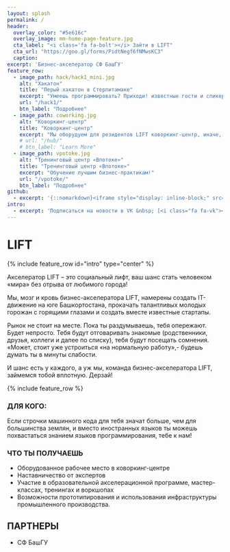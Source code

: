 ```yaml
---
layout: splash
permalink: /
header:
  overlay_color: "#5e616c"
  overlay_image: mm-home-page-feature.jpg
  cta_label: "<i class='fa fa-bolt'></i> Зайти в LIFT"
  cta_url: "https://goo.gl/forms/PidtNegf6fNMwsKC3"
  caption:
excerpt: 'Бизнес-акселератор СФ БашГУ'
feature_row:
  - image_path: hack/hack1_mini.jpg
    alt: "Хакатон"
    title: "Перый хакатон в Стерлитамаке"
    excerpt: "Умеешь программировать? Приходи! известные гости и спикеры, нетворкинг, призы от партнеров и много интересного."
    url: "/hack1/"
    btn_label: "Подробнее"
  - image_path: coworking.jpg
    alt: "Коворкинг-центр"
    title: "Коворкинг-центр"
    excerpt: "Мы оборудуем для резидентов LIFT коворкинг-центр, иначе, коллективный офис, организованный по принципу открытого пространства."
    # url: "/hub/"
    # btn_label: "Learn More"
  - image_path: vpotoke.jpg
    alt: "Тренинговый центр «Впотоке»"
    title: "Тренинговый центр «Впотоке»"
    excerpt: "Обучение лучшим бизнес-практикам!"
    url: "/vpotoke/"
    btn_label: "Подробнее"
github:
  - excerpt: '{::nomarkdown}<iframe style="display: inline-block;" src="https://ghbtns.com/github-btn.html?user=mmistakes&repo=minimal-mistakes&type=star&count=true&size=large" frameborder="0" scrolling="0" width="160px" height="30px"></iframe> <iframe style="display: inline-block;" src="https://ghbtns.com/github-btn.html?user=mmistakes&repo=minimal-mistakes&type=fork&count=true&size=large" frameborder="0" scrolling="0" width="158px" height="30px"></iframe>{:/nomarkdown}'
intro:
  - excerpt: 'Подписаться на новости в VK &nbsp; [<i class="fa fa-vk"></i> @4liftnet](https://vk.com/4liftnet){: .btn .btn--vk}'
---
```


# LIFT

{% include feature_row id="intro" type="center" %}

Акселератор LIFT – это социальный лифт, ваш шанс стать человеком «мира» без отрыва от любимого города!

Мы, мозг и кровь бизнес-акселератора LIFT, намерены создать IT-движение на юге Башкортостана, прокачать талантливых молодых горожан с горящими глазами и создать вместе известные стартапы.

Рынок не стоит на месте. Пока ты раздумываешь, тебя опережают.
Будет непросто. Тебя будут отговаривать знакомые (родственники, друзья, коллеги и далее по списку), тебя будут посещать сомнения. «Может, стоит уже устроиться «на нормальную работу»,- будешь думать ты в минуты слабости.

И шанс есть у каждого, а уж мы, команда бизнес-акселератора LIFT, займемся тобой вплотную. Дерзай!


{% include feature_row %}

### ДЛЯ КОГО:

Eсли строчки машинного кода для тебя значат больше, чем для большинства землян, и вместо иностранных языков ты можешь похвастаться знанием языков программирования, тебе к нам!


### ЧТО ТЫ ПОЛУЧАЕШЬ
* Оборудованное рабочее место в коворкинг-центре
* Наставничество от экспертов
* Участие в образовательной акселерационной программе, мастер-классах, тренингах и воркшопах
* Возможности прототипирования и использования инфраструктуры промышленного производства.

## ПАРТНЕРЫ

 * СФ БашГУ
